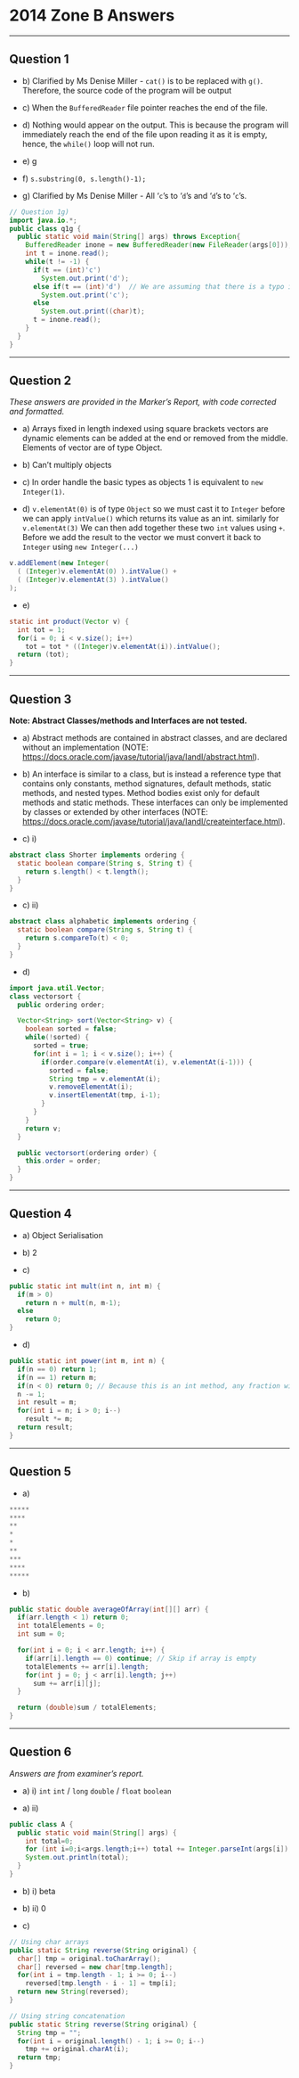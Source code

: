 # 2014 Zone B Answers
---

## Question 1

* b) Clarified by Ms Denise Miller - `cat()` is to be replaced with `g()`. Therefore, the source code of the program will be output

* c) When the `BufferedReader` file pointer reaches the end of the file.

* d) Nothing would appear on the output. This is because the program will immediately reach the end of the file upon reading it as it is empty, hence, the `while()` loop will not run.

* e) g

* f) `s.substring(0, s.length()-1);`

* g) Clarified by Ms Denise Miller - All ‘`c`’s to ‘`d`’s and ‘`d`’s to ‘`c`’s.

```java
// Question 1g)
import java.io.*;
public class q1g {
  public static void main(String[] args) throws Exception{
    BufferedReader inone = new BufferedReader(new FileReader(args[0]));
    int t = inone.read();
    while(t != -1) {
      if(t == (int)'c')
        System.out.print('d');
      else if(t == (int)'d')  // We are assuming that there is a typo in the paper
        System.out.print('c');
      else
        System.out.print((char)t);
      t = inone.read();
    }
  }
}
```

---

## Question 2

*These answers are provided in the Marker’s Report, with code corrected and formatted.*
* a) Arrays fixed in length indexed using square brackets vectors are dynamic elements can be added  at the end or removed from the middle. Elements of vector are of type Object.

* b) Can’t multiply objects

* c) In order handle the basic types as objects 1 is equivalent to `new Integer(1)`.

* d) `v.elementAt(0)` is of type `Object` so we must cast it to `Integer` before we can apply `intValue()` which returns its value as an int. similarly for `v.elementAt(3)` We can then add together these two `int` values using `+`. Before we add the result to the vector we must convert it back to `Integer` using `new Integer(...)`
```java
v.addElement(new Integer(
  ( (Integer)v.elementAt(0) ).intValue() +
  ( (Integer)v.elementAt(3) ).intValue()
);
```

* e)
```java
static int product(Vector v) {
  int tot = 1;
  for(i = 0; i < v.size(); i++)
    tot = tot * ((Integer)v.elementAt(i)).intValue();
  return (tot);
}
```

---

## Question 3

**Note: Abstract Classes/methods and Interfaces are not tested.**

* a) Abstract methods are contained in abstract classes, and are declared without an implementation (NOTE:  https://docs.oracle.com/javase/tutorial/java/IandI/abstract.html).

* b) An interface is similar to a class, but is instead a reference type that contains only constants, method signatures, default methods, static methods, and nested types. Method bodies exist only for default methods and static methods. These interfaces can only be implemented by classes or extended by other interfaces (NOTE:  https://docs.oracle.com/javase/tutorial/java/IandI/createinterface.html).

* c) i)
```java
abstract class Shorter implements ordering {
  static boolean compare(String s, String t) {
    return s.length() < t.length();
  }
}
```
* c) ii)
```java
abstract class alphabetic implements ordering {
  static boolean compare(String s, String t) {
    return s.compareTo(t) < 0;
  }
}
```
* d)
```java
import java.util.Vector;
class vectorsort {
  public ordering order;

  Vector<String> sort(Vector<String> v) {
    boolean sorted = false;
    while(!sorted) {
      sorted = true;
      for(int i = 1; i < v.size(); i++) {
        if(order.compare(v.elementAt(i), v.elementAt(i-1))) {
          sorted = false;
          String tmp = v.elementAt(i);
          v.removeElementAt(i);
          v.insertElementAt(tmp, i-1);
        }
      }
    }
    return v;
  }

  public vectorsort(ordering order) {
    this.order = order;
  }
}
```

---

## Question 4

* a) Object Serialisation

* b) 2

* c)
```java
public static int mult(int n, int m) {
  if(m > 0)
    return n + mult(n, m-1);
  else
    return 0;
}
```
* d)
```java
public static int power(int m, int n) {
  if(n == 0) return 1;
  if(n == 1) return m;
  if(n < 0) return 0; // Because this is an int method, any fraction will always return 0
  n -= 1;
  int result = m;
  for(int i = n; i > 0; i--)
    result *= m;
  return result;
}
```

---

## Question 5

* a)
```java
*****
****                                                                                                                                                                                                                                      ***
**
*
*
**
***
****
*****
```

* b)
```java
public static double averageOfArray(int[][] arr) {
  if(arr.length < 1) return 0;
  int totalElements = 0;
  int sum = 0;

  for(int i = 0; i < arr.length; i++) {
    if(arr[i].length == 0) continue; // Skip if array is empty
    totalElements += arr[i].length;
    for(int j = 0; j < arr[i].length; j++)
      sum += arr[i][j];
  }

  return (double)sum / totalElements;
}
```

---

## Question 6

*Answers are from examiner’s report.*

* a) i)
  `int`
  `int` / `long`
  `double` / `float`
  `boolean`

* a) ii)
```java
public class A {
  public static void main(String[] args) {
    int total=0;
    for (int i=0;i<args.length;i++) total += Integer.parseInt(args[i]);
    System.out.println(total);
  }
}
```

* b) i) beta

* b) ii) 0

* c)
```java
// Using char arrays
public static String reverse(String original) {
  char[] tmp = original.toCharArray();
  char[] reversed = new char[tmp.length];
  for(int i = tmp.length - 1; i >= 0; i--)
    reversed[tmp.length - i - 1] = tmp[i];
  return new String(reversed);
}
```
```java
// Using string concatenation
public static String reverse(String original) {
  String tmp = "";
  for(int i = original.length() - 1; i >= 0; i--)
    tmp += original.charAt(i);
  return tmp;
}
```
